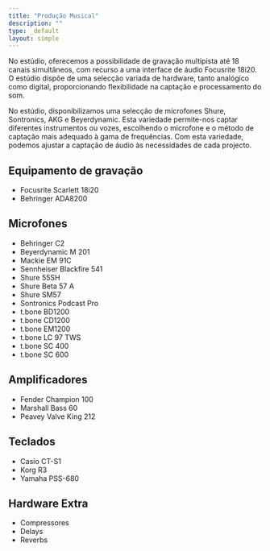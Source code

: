 ```yaml
---
title: "Produção Musical"
description: ""
type: _default
layout: simple
---
```


No estúdio, oferecemos a possibilidade de gravação multipista até 18 canais simultâneos, com recurso a uma interface de áudio Focusrite 18i20.
O estúdio dispõe de uma selecção variada de hardware, tanto analógico como digital, proporcionando flexibilidade na captação e processamento do som.

No estúdio, disponibilizamos uma selecção de microfones Shure, Sontronics, AKG e Beyerdynamic. Esta variedade permite-nos captar diferentes instrumentos ou vozes, escolhendo o microfone e o método de captação mais adequado à gama de frequências. Com esta variedade, podemos ajustar a captação de áudio às necessidades de cada projecto.

## Equipamento de gravação

* Focusrite Scarlett 18i20
* Behringer ADA8200

## Microfones

* Behringer C2
* Beyerdynamic M 201
* Mackie EM 91C
* Sennheiser Blackfire 541
* Shure 55SH
* Shure Beta 57 A
* Shure SM57
* Sontronics Podcast Pro
* t.bone BD1200
* t.bone CD1200
* t.bone EM1200
* t.bone LC 97 TWS
* t.bone SC 400
* t.bone SC 600

## Amplificadores


* Fender Champion 100
* Marshall Bass 60
* Peavey Valve King 212

## Teclados

* Casio CT-S1
* Korg R3
* Yamaha PSS-680

## Hardware Extra

* Compressores
* Delays
* Reverbs